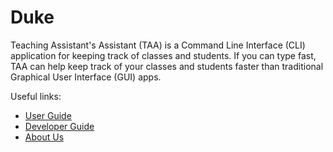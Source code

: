 # Duke

Teaching Assistant's Assistant (TAA) is a Command Line Interface (CLI) application for keeping track of classes and 
students. If you can type fast, TAA can help keep track of your classes and students faster than traditional Graphical
User Interface (GUI) apps.

Useful links:
* [User Guide](UserGuide.md)
* [Developer Guide](DeveloperGuide.md)
* [About Us](AboutUs.md)
